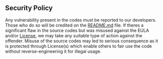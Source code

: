 ## Security Policy

Any vulnerability present in the codes must be reported to our developers. Those who do so will be credited on the [README.md](https://github.com/yewshanooi/skye/blob/main/README.md) file. If theres a significant flaw in the source codes but was misused against the EULA and/or [License](https://github.com/yewshanooi/skye/blob/main/LICENSE), we may take any suitable type of action against the offender. Misuse of the source codes may led to serious consequence as it is protected through License(s) which enable others to fair use the code without reverse-engineering it for illegal usage.